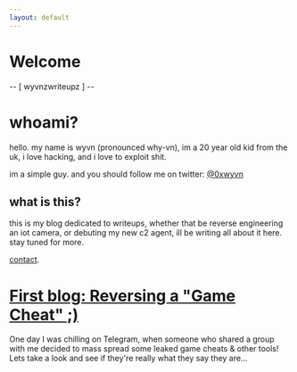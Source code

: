 ```yaml
---
layout: default
---
```


# Welcome

-- [ wyvnzwriteupz ] --

# whoami?

hello.
my name is wyvn (pronounced why-vn), im a 20 year old kid from the uk, i love hacking, and i love to exploit shit. 

im a simple guy. and you should follow me on twitter: [@0xwyvn](https://twitter.com/0xwyvn)

## what is this?

this is my blog dedicated to writeups, whether that be reverse engineering an iot camera, or debuting my new c2 agent, ill be writing all about it here. stay tuned for more.

[contact](./contact.html).

# [First blog: Reversing a "Game Cheat" ;)](./reversinggamecheat.html)

One day I was chilling on Telegram, when someone who shared a group with me decided to mass spread some leaked game cheats & other tools! Lets take a look and see if they're really what they say they are... 
